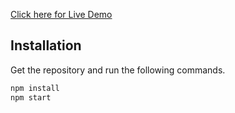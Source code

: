 [Click here for Live Demo](https://paragrajhans.github.io/reddit/)

## Installation
Get the repository and  run the following commands.
 
```bash
npm install 
npm start
```

